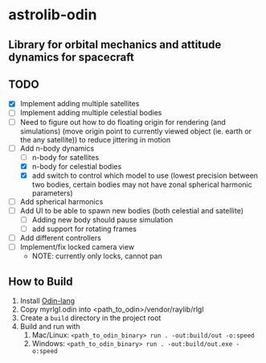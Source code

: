 # astrolib-odin

## Library for orbital mechanics and attitude dynamics for spacecraft

## TODO

- [x] Implement adding multiple satellites
- [ ] Implement adding multiple celestial bodies
- [ ] Need to figure out how to do floating origin for rendering (and simulations)
  (move origin point to currently viewed object (ie. earth or the any satellite)) to reduce jittering in motion
- [ ] Add n-body dynamics
  - [ ] n-body for satellites
  - [x] n-body for celestial bodies
  - [x] add switch to control which model to use (lowest precision between two bodies, certain bodies may not have zonal spherical harmonic parameters)
- [ ] Add spherical harmonics
- [ ] Add UI to be able to spawn new bodies (both celestial and satellite)
  - [ ] Adding new body should pause simulation
  - [ ] add support for rotating frames
- [ ] Add different controllers
- [ ] Implement/fix locked camera view
  - NOTE: currently only locks, cannot pan

## How to Build

1. Install [Odin-lang](https://odin-lang.org/docs/install/)
2. Copy myrlgl.odin into <path_to_odin>/vendor/raylib/rlgl
3. Create a `build` directory in the project root
4. Build and run with
   1. Mac/Linux: `<path_to_odin_binary> run . -out:build/out -o:speed`
   2. Windows: `<path_to_odin_binary> run . -out:build/out.exe -o:speed`
